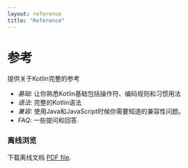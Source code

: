 ```yaml
---
layout: reference
title: "Reference"
---
```


# 参考

提供关于Kotlin完整的参考

* *基础*: 让你熟悉Kotlin基础包括操作符、编码规则和习惯用法
* *语法*: 完整的Kotlin语法
* *兼容*: 使用Java和JavaScript时候你需要知道的兼容性问题。
* *FAQ*: 一些提问和回答.

### 离线浏览
下载离线文档 [PDF file](http://kotlinlang.org/docs/kotlin-docs.pdf).